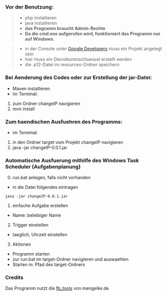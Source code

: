 ### Vor der Benutzung:

> - php installieren
> - java installieren
> - **das Programm braucht Admin-Rechte**
> - **Da die cmd.exe aufgerufen wird, funktioniert das Programm nur auf Windows.**

> - in der Console unter [Google Developers](http://www.console.developers.google.com) muss ein Projekt angelegt sein
> - hier muss ein Dienstkontoschluessel erstellt werden
> - die .p12-Datei im resources-Ordner speichern

### Bei Aenderung des Codes oder zur Erstellung der jar-Datei:

- Maven installieren
- im Terminal:
1. zum Ordner changeIP navigieren
2. mvn install

### Zum haendischen Ausfuehren des Programms:

- im Terminal:
1. in den Ordner target vom Projekt changeIP navigieren
2. java -jar changeIP-0.0.1.jar


### Automatische Ausfuerung mithilfe des Windows Task Scheduler (Aufgabenplanung)

0. run.bat anlegen, falls nicht vorhanden
  - in die Datei folgendes eintragen
```
java -jar changeIP-0.0.1.jar
```

1. einfache Aufgabe erstellen
  - Name: beliebiger Name

2. Trigger einstellen
  - taeglich, Uhrzeit einstellen

3. Aktionen
  - Programm starten
  - zur run.bat im target-Ordner navigieren und auswaehlen
  - Starten in: Pfad des target-Ordners


### Credits
Das Programm nutzt die [fb_tools](http://www.mengelke.de/Projekte/FritzBoxTools) von mengelke.de




